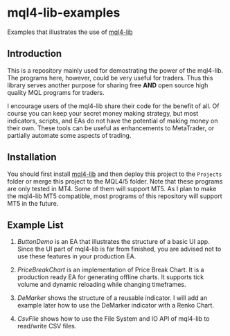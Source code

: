 # mql4-lib-examples

Examples that illustrates the use of [mql4-lib](https://github.com/dingmaotu/mql4-lib)


## Introduction

This is a repository mainly used for demostrating the power of the mql4-lib. The
programs here, however, could be very useful for traders. Thus this library
serves another purpose for sharing free **AND** open source high quality MQL
programs for traders.

I encourage users of the mql4-lib share their code for the benefit of all. Of
course you can keep your secret money making strategy, but most indicators,
scripts, and EAs do not have the potential of making money on their own. These
tools can be useful as enhancements to MetaTrader, or partially automate some
aspects of trading.

## Installation

You should first install [mql4-lib](https://github.com/dingmaotu/mql4-lib) and
then deploy this project to the `Projects` folder or merge this project to the
MQL4/5 folder. Note that these programs are only tested in MT4. Some of them
will support MT5. As I plan to make the mql4-lib MT5 compatible, most programs
of this repository will support MT5 in the future.

## Example List

1. *ButtonDemo* is an EA that illustrates the structure of a basic UI app. Since
   the UI part of mql4-lib is far from finished, you are advised not to use
   these features in your production EA.

2. *PriceBreakChart* is an implementation of Price Break Chart. It is a
   production ready EA for generating offline charts. It supports tick volume
   and dynamic reloading while changing timeframes.
   
3. *DeMarker* shows the structure of a reusable indicator. I will add an example
   later how to use the DeMarker indicator with a Renko Chart.
   
4. *CsvFile* shows how to use the File System and IO API of mql4-lib to
   read/write CSV files.

